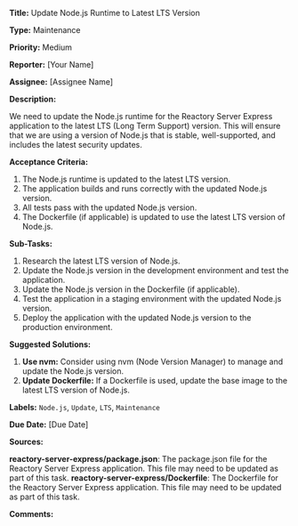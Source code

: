**Title:** Update Node.js Runtime to Latest LTS Version

**Type:** Maintenance

**Priority:** Medium

**Reporter:** [Your Name]

**Assignee:** [Assignee Name]

**Description:**

We need to update the Node.js runtime for the Reactory Server Express application to the latest LTS (Long Term Support) version. This will ensure that we are using a version of Node.js that is stable, well-supported, and includes the latest security updates.

**Acceptance Criteria:**

1. The Node.js runtime is updated to the latest LTS version.
2. The application builds and runs correctly with the updated Node.js version.
3. All tests pass with the updated Node.js version.
4. The Dockerfile (if applicable) is updated to use the latest LTS version of Node.js.

**Sub-Tasks:**

1. Research the latest LTS version of Node.js.
2. Update the Node.js version in the development environment and test the application.
3. Update the Node.js version in the Dockerfile (if applicable).
4. Test the application in a staging environment with the updated Node.js version.
5. Deploy the application with the updated Node.js version to the production environment.

**Suggested Solutions:**

1. **Use nvm:** Consider using nvm (Node Version Manager) to manage and update the Node.js version.
2. **Update Dockerfile:** If a Dockerfile is used, update the base image to the latest LTS version of Node.js.

**Labels:** `Node.js`, `Update`, `LTS`, `Maintenance`

**Due Date:** [Due Date]

**Sources:**

**reactory-server-express/package.json**: The package.json file for the Reactory Server Express application. This file may need to be updated as part of this task.
**reactory-server-express/Dockerfile**: The Dockerfile for the Reactory Server Express application. This file may need to be updated as part of this task.

**Comments:**
